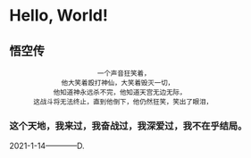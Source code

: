 # Hello, World!

## 悟空传
  
                          一个声音狂笑着，
                 他大笑着殴打神仙，大笑着毁灭一切，
               他知道神永远杀不完，他知道天宫无边无际，
          这战斗将无法终止，直到他倒下，他仍然狂笑，笑出了眼泪，
 ###     这个天地，我来过，我奋战过，我深爱过，我不在乎结局。

2021-1-14————D.






